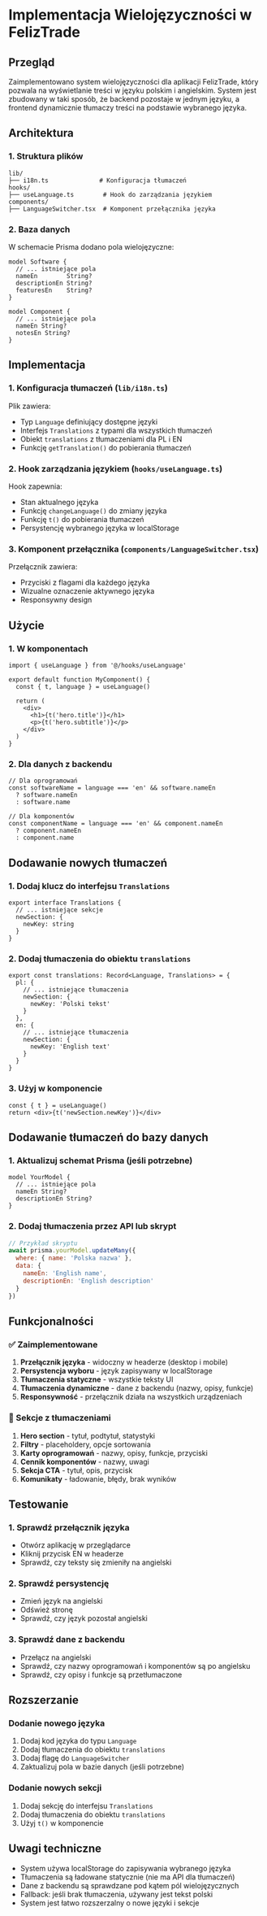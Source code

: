 # Implementacja Wielojęzyczności w FelizTrade

## Przegląd

Zaimplementowano system wielojęzyczności dla aplikacji FelizTrade, który pozwala na wyświetlanie treści w języku polskim i angielskim. System jest zbudowany w taki sposób, że backend pozostaje w jednym języku, a frontend dynamicznie tłumaczy treści na podstawie wybranego języka.

## Architektura

### 1. Struktura plików

```
lib/
├── i18n.ts              # Konfiguracja tłumaczeń
hooks/
├── useLanguage.ts        # Hook do zarządzania językiem
components/
├── LanguageSwitcher.tsx  # Komponent przełącznika języka
```

### 2. Baza danych

W schemacie Prisma dodano pola wielojęzyczne:

```prisma
model Software {
  // ... istniejące pola
  nameEn        String?
  descriptionEn String?
  featuresEn    String?
}

model Component {
  // ... istniejące pola
  nameEn String?
  notesEn String?
}
```

## Implementacja

### 1. Konfiguracja tłumaczeń (`lib/i18n.ts`)

Plik zawiera:
- Typ `Language` definiujący dostępne języki
- Interfejs `Translations` z typami dla wszystkich tłumaczeń
- Obiekt `translations` z tłumaczeniami dla PL i EN
- Funkcję `getTranslation()` do pobierania tłumaczeń

### 2. Hook zarządzania językiem (`hooks/useLanguage.ts`)

Hook zapewnia:
- Stan aktualnego języka
- Funkcję `changeLanguage()` do zmiany języka
- Funkcję `t()` do pobierania tłumaczeń
- Persystencję wybranego języka w localStorage

### 3. Komponent przełącznika (`components/LanguageSwitcher.tsx`)

Przełącznik zawiera:
- Przyciski z flagami dla każdego języka
- Wizualne oznaczenie aktywnego języka
- Responsywny design

## Użycie

### 1. W komponentach

```tsx
import { useLanguage } from '@/hooks/useLanguage'

export default function MyComponent() {
  const { t, language } = useLanguage()
  
  return (
    <div>
      <h1>{t('hero.title')}</h1>
      <p>{t('hero.subtitle')}</p>
    </div>
  )
}
```

### 2. Dla danych z backendu

```tsx
// Dla oprogramowań
const softwareName = language === 'en' && software.nameEn 
  ? software.nameEn 
  : software.name

// Dla komponentów
const componentName = language === 'en' && component.nameEn 
  ? component.nameEn 
  : component.name
```

## Dodawanie nowych tłumaczeń

### 1. Dodaj klucz do interfejsu `Translations`

```tsx
export interface Translations {
  // ... istniejące sekcje
  newSection: {
    newKey: string
  }
}
```

### 2. Dodaj tłumaczenia do obiektu `translations`

```tsx
export const translations: Record<Language, Translations> = {
  pl: {
    // ... istniejące tłumaczenia
    newSection: {
      newKey: 'Polski tekst'
    }
  },
  en: {
    // ... istniejące tłumaczenia
    newSection: {
      newKey: 'English text'
    }
  }
}
```

### 3. Użyj w komponencie

```tsx
const { t } = useLanguage()
return <div>{t('newSection.newKey')}</div>
```

## Dodawanie tłumaczeń do bazy danych

### 1. Aktualizuj schemat Prisma (jeśli potrzebne)

```prisma
model YourModel {
  // ... istniejące pola
  nameEn String?
  descriptionEn String?
}
```

### 2. Dodaj tłumaczenia przez API lub skrypt

```javascript
// Przykład skryptu
await prisma.yourModel.updateMany({
  where: { name: 'Polska nazwa' },
  data: {
    nameEn: 'English name',
    descriptionEn: 'English description'
  }
})
```

## Funkcjonalności

### ✅ Zaimplementowane

1. **Przełącznik języka** - widoczny w headerze (desktop i mobile)
2. **Persystencja wyboru** - język zapisywany w localStorage
3. **Tłumaczenia statyczne** - wszystkie teksty UI
4. **Tłumaczenia dynamiczne** - dane z backendu (nazwy, opisy, funkcje)
5. **Responsywność** - przełącznik działa na wszystkich urządzeniach

### 🔄 Sekcje z tłumaczeniami

1. **Hero section** - tytuł, podtytuł, statystyki
2. **Filtry** - placeholdery, opcje sortowania
3. **Karty oprogramowań** - nazwy, opisy, funkcje, przyciski
4. **Cennik komponentów** - nazwy, uwagi
5. **Sekcja CTA** - tytuł, opis, przycisk
6. **Komunikaty** - ładowanie, błędy, brak wyników

## Testowanie

### 1. Sprawdź przełącznik języka
- Otwórz aplikację w przeglądarce
- Kliknij przycisk EN w headerze
- Sprawdź, czy teksty się zmieniły na angielski

### 2. Sprawdź persystencję
- Zmień język na angielski
- Odśwież stronę
- Sprawdź, czy język pozostał angielski

### 3. Sprawdź dane z backendu
- Przełącz na angielski
- Sprawdź, czy nazwy oprogramowań i komponentów są po angielsku
- Sprawdź, czy opisy i funkcje są przetłumaczone

## Rozszerzanie

### Dodanie nowego języka

1. Dodaj kod języka do typu `Language`
2. Dodaj tłumaczenia do obiektu `translations`
3. Dodaj flagę do `LanguageSwitcher`
4. Zaktualizuj pola w bazie danych (jeśli potrzebne)

### Dodanie nowych sekcji

1. Dodaj sekcję do interfejsu `Translations`
2. Dodaj tłumaczenia do obiektu `translations`
3. Użyj `t()` w komponencie

## Uwagi techniczne

- System używa localStorage do zapisywania wybranego języka
- Tłumaczenia są ładowane statycznie (nie ma API dla tłumaczeń)
- Dane z backendu są sprawdzane pod kątem pól wielojęzycznych
- Fallback: jeśli brak tłumaczenia, używany jest tekst polski
- System jest łatwo rozszerzalny o nowe języki i sekcje 
